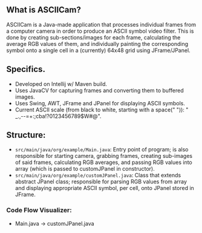 ## What is ASCIICam?

ASCIICam is a Java-made application that processes individual frames from a computer camera in order to produce an ASCII symbol video filter.
This is done by creating sub-sections/images for each frame, calculating the average RGB values of them, and individually painting the corresponding symbol onto a single cell
in a (currently) 64x48 grid using JFrame/JPanel.

## Specifics.
* Developed on Intellij w/ Maven build.
* Uses JavaCV for capturing frames and converting them to buffered images.
* Uses Swing, AWT, JFrame and JPanel for displaying ASCII symbols.
* Current ASCII scale (from black to white, starting with a space(" ")): " _.,--=+:;cba!?0123456789$W#@".

## Structure:
* `src/main/java/org/example/Main.java`: Entry point of program; is also responsible for starting camera, grabbing frames, creating sub-images of said frames, calculating RGB averages,
and passing RGB values into array (which is passed to customJPanel in constructor).
* `src/main/java/org/example/customJPanel.java`: Class that extends abstract JPanel class; responsible for parsing RGB values from array and displaying appropriate ASCII symbol, per
cell, onto JPanel stored in JFrame.

### Code Flow Visualizer: 
* Main.java -> customJPanel.java
